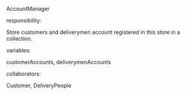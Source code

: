 AccountManager

responsibility:

Store customers and deliverymen account registered in this store in a collection.

variables:

customerAccounts, deliverymenAccounts

collaborators:

Customer, DeliveryPeople



